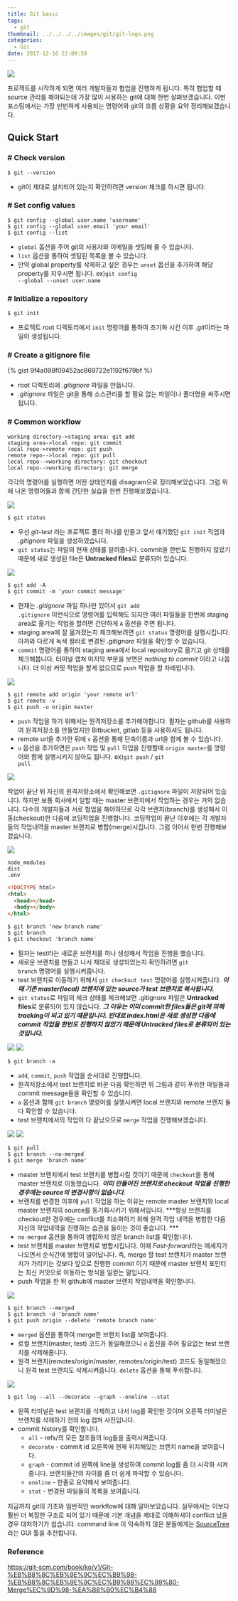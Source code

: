 ```yaml
---
title: Git basic
tags:
  - git
thumbnail: ../../../../images/git/git-logo.png
categories:
  - Git
date: 2017-12-16 22:09:59
---
```



![](../../../../images/git/git-logo.png)

프로젝트를 시작하게 되면 여러 개발자들과 협업을 진행하게 됩니다. 특히 협업할 때 source 관리를 해야되는데 가장 많이 사용하는 git에 대해 한번 살펴보겠습니다. 이번 포스팅에서는 가장 빈번하게 사용되는 명령어와 git의 흐름 상황을 요약 정리해보겠습니다.

## Quick Start

### # Check version

``` shell
$ git --version
```

* git이 제대로 설치되어 있는지 확인하려면 version 체크를 하시면 됩니다.

### # Set config values

``` shell
$ git config --global user.name 'username'
$ git config --global user.email 'your email'
$ git config --list
```

* <code>global</code> 옵션을 주어 git의 사용자와 이메일을 셋팅해 줄 수 있습니다.
* <code>list</code> 옵션을 통하여 셋팅된 목록을 볼 수 있습니다.
* 만약 global property를 삭제하고 싶은 경우는 <code>unset</code> 옵션을 추가하여 해당 property를 지우시면 됩니다.
ex)<code>git config --global --unset user.name</code>


### # Initialize a repository

``` shell
$ git init
```

* 프로젝트 root 디렉토리에서 <code>init</code> 명령어를 통하여 초기화 시킨 이후 *.git*이라는 파일이 생성됩니다.

### # Create a gitignore file

{% gist 9f4a098f09452ac869722e1192f679bf %}

* root 디렉토리에 *.gitignore* 파일을 만듭니다.
* *.gitignore* 파일은 git을 통해 소스관리를 할 필요 없는 파일이나 폴더명을 써주시면 됩니다.

### # Common workflow

``` sequence
working directory->staging area: git add
staging area->local repo: git commit
local repo->remote repo: git push
remote repo-->local repo: git pull
local repo-->working directory: git checkout
local repo-->working directory: git merge
```

각각의 명령어를 실행하면 어떤 상태인지를 disagram으로 정리해보았습니다. 그럼 위에 나온 명령어들과 함께 간단한 실습을 한번 진행해보겠습니다.

![](../../../../images/git/git-basic-01.png)

``` shell
$ git status
```

* 우선 *git-test* 라는 프로젝트 폴더 하나를 만들고 앞서 얘기했던 <code>git init</code> 작업과 *.gitignore* 파일을 생성하였습니다.
* <code>git status</code>는 파일의 현재 상태를 알려줍니다. commit을 한번도 진행하지 않았기 때문에 새로 생성된 file은 **Untracked files**로 분류되어 있습니다.

![](../../../../images/git/git-basic-02.png)

``` shell
$ git add -A
$ git commit -m 'your commit message'
```

* 현재는 *.gitignore* 파일 하나만 있어서 <code>git add .gitignore</code> 이런식으로 명령어를 입력해도 되지만 여러 파일들을 한번에 staging area로 옮기는 작업을 할려면 간단하게 <code>A</code> 옵션을 주면 됩니다.
* staging area에 잘 옮겨졌는지 체크해보려면 <code>git status</code> 명령어를 실행시킵니다. 아까와 다르게 녹색 컬러로 변경된 *.gitignore* 파일을 확인할 수 있습니다.
* <code>commit</code> 명령어를 통하여 staging area에서 local repository로 옮기고 git 상태를 체크해봅니다. 터미널 캡쳐 마지막 부분을 보면은 *nothing to commit* 이라고 나옵니다. 더 이상 커밋 작업을 할게 없으므로 <code>push</code> 작업을 할 차례입니다.

![](../../../../images/git/git-basic-03.png)

``` shell
$ git remote add origin 'your remote url'
$ git remote -v
$ git push -u origin master
```

* <code>push</code> 작업을 하기 위해서는 원격저장소를 추가해야합니다. 필자는 github를 사용하여 원격저장소를 만들었지만 Bitbucket, gitlab 등을 사용하셔도 됩니다.
* remote url을 추가한 뒤에 <code>v</code> 옵션을 통해 단축이름과 url을 함께 볼 수 있습니다.
* <code>u</code> 옵션을 추가하면은 <code>push</code> 작업 및 <code>pull</code> 작업을 진행할때 <code>origin master</code>를 명령어와 함께 실행시키지 않아도 됩니다.
ex)<code>git push</code> / <code>git pull</code>

![](../../../../images/git/git-basic-04.png)

작업이 끝난 뒤 자신의 원격저장소에서 확인해보면 <code>.gitignore</code> 파일이 저장되어 있습니다.
하지만 보통 회사에서 일할 때는 master 브랜치에서 작업하는 경우는 거의 없습니다. 다수의 개발자들과 서로 협업을 해야하므로 각각 브랜치(branch)를 생성해서 이동(checkout)한 다음에 코딩작업을 진행합니다. 코딩작업이 끝난 이후에는 각 개발자들의 작업내역을 master 브랜치로 병합(merge)시킵니다. 
그럼 이어서 한번 진행해보겠습니다.

![](../../../../images/git/git-basic-05.png)

``` asciidoc .gitignore
node_modules
dist
.env
```

``` html index.html
<!DOCTYPE html>
<html>
  <head></head>
  <body></body>
</html>
```

``` shell
$ git branch 'new branch name'
$ git branch
$ git checkout 'branch name'
```

* 필자는 test라는 새로운 브랜치를 하나 생성해서 작업을 진행을 했습니다.
* 새로운 브랜치를 만들고 나서 제대로 생성되었는지 확인하려면 <code>git branch</code> 명령어를 실행시켜줍니다.
* test 브랜치로 이동하기 위해서 <code>git checkout test</code> 명령어를 실행시켜줍니다.
***이 때 기존 master(local) 브랜치에 있는 source가 test 브랜치로 복사됩니다.***
* <code>git status</code>로 파일의 체크 상태를 체크해보면 .gitignore 파일은 **Untracked files**로 분류되어 있지 않습니다.
***그 이유는 이미 commit한 files들은 git에 의해 tracking이 되고 있기 때문입니다. 반대로 index.html은 새로 생성한 다음에 commit 작업을 한번도 진행하지 않았기 때문에 Untracked files로 분류되어 있는 것입니다.***

![](../../../../images/git/git-basic-06.png)
![](../../../../images/git/git-basic-07.png)

``` shell
$ git branch -a
```

* <code>add</code>, <code>commit</code>, <code>push</code> 작업을 순서대로 진행합니다.
* 원격저장소에서 test 브랜치로 바꾼 다음 확인하면 위 그림과 같이 푸쉬한 파일들과 commit message들을 확인할 수 있습니다.
* <code>a</code> 옵션과 함께 <code>git branch</code> 명령어를 실행시켜면 local 브랜치와 remote 브랜치 둘 다 확인할 수 있습니다.
* test 브랜치에서의 작업이 다 끝났으므로 <code>merge</code> 작업을 진행해보겠습니다.

![](../../../../images/git/git-basic-08.png)
![](../../../../images/git/git-basic-09.png)

``` shell
$ git pull
$ git branch --no-merged
$ git merge 'branch name'
```
* master 브랜치에서 test 브랜치를 병합시킬 것이기 때문에 <code>checkout</code>을 통해 master 브랜치로 이동했습니다.
***이미 만들어진 브랜치로 checkout 작업을 진행한 경우에는 source의 변경사항이 없습니다.***
* 브랜치를 변경한 이후에 <code>pull</code> 작업을 하는 이유는 remote master 브랜치와 local master 브랜치의 source를 동기화시키기 위해서입니다.
***항상 브랜치를 checkout한 경우에는 conflict를 최소화하기 위해 원격 작업 내역을 병합한 다음 자신의 작업내역을 진행하는 습관을 들이는 것이 좋습니다. ***
* <code>no-merged</code> 옵션을 통하여 병합하지 않은 branch list를 확인합니다.
* test 브랜치를 master 브랜치로 병합시킵니다. 이때 *Fast-forward*라는 메세지가 나오면서 순식간에 병합이 일어납니다. 즉, merge 할 test 브랜치가 master 브랜치가 가리키는 것보다 앞으로 진행한 commit 이기 때문에 master 브랜치 포인터는 최신 커밋으로 이동하는 방식을 일컫는 말입니다.
* push 작업을 한 뒤 github에 master 브랜치 작업내역을 확인합니다.

![](../../../../images/git/git-basic-10.png)

``` shell
$ git branch --merged
$ git branch -d 'branch name'
$ git push origin --delete 'remote branch name'
```

* <code>merged</code> 옵션을 통하여 merge한 브랜치 list를 보여줍니다.
* 로컬 브랜치(master, test) 코드가 동일해졌으니 <code>d</code> 옵션을 주어 필요없는 test 브랜치를 삭제해줍니다.
* 원격 브랜치(remotes/origin/master, remotes/origin/test) 코드도 동일해졌으니 원격 test 브랜치도 삭제시켜줍니다. <code>delete</code> 옵션을 통해 푸쉬합니다.

![](../../../../images/git/git-basic-11.png)

``` shell
$ git log --all --decorate --graph --oneline --stat
```

* 왼쪽 터미널은 test 브랜치를 삭제하고 나서 log를 확인한 것이며 오른쪽 터미널은 브랜치를 삭제하기 전의 log 캡쳐 사진입니다.
* commit history를 확인합니다.
  * <code>all</code> - refs/의 모든 참조들의 log들을 출력시켜줍니다.
  * <code>decorate</code> - commit id 오른쪽에 현재 위치해있는 브랜치 name을 보여줍니다.
  * <code>graph</code> - commit id 왼쪽에 line을 생성하여 commit log를 좀 더 시각화 시켜줍니다. 브랜치들간의 차이를 좀 더 쉽게 파악할 수 있습니다.
  * <code>oneline</code> - 한줄로 요약해서 보여줍니다.
  * <code>stat</code> - 변경된 파일들의 목록을 보여줍니다.

지금까지 git의 기초와 일반적인 workflow에 대해 알아보았습니다. 실무에서는 이보다 훨씬 더 복잡한 구조로 되어 있기 때문에 기본 개념을 제대로 이해하셔야 conflict 났을 경우 대처하기가 쉽습니다. command line 이 익숙하지 않은 분들에게는 [SourceTree](https://www.sourcetreeapp.com/)라는 GUI 툴을 추천합니다.

### Reference
<https://git-scm.com/book/ko/v1/Git-%EB%B8%8C%EB%9E%9C%EC%B9%98-%EB%B8%8C%EB%9E%9C%EC%B9%98%EC%99%80-Merge%EC%9D%98-%EA%B8%B0%EC%B4%88>
